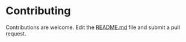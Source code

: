 # Contributing

Contributions are welcome. Edit the [README.md](/README.md) file and submit a pull request.
